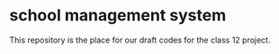 # school management system
This repository is the place for our draft codes for the class 12 project.

